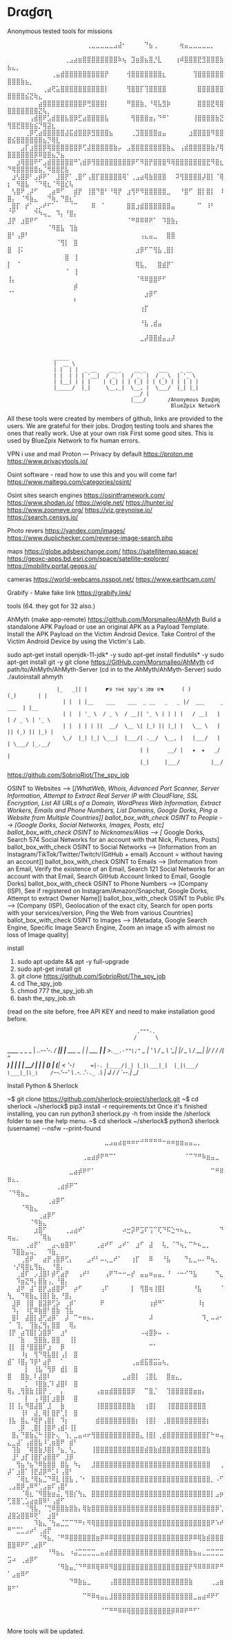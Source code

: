 # Dɾαɠσɳ
Anonymous tested tools for missions


⠀⠀⠀⠀⠀⠀⠀⠀⠀⠀⠀⠀⠀⠀⠀⠀⠀⠀⢀⣀⣀⣀⣀⣀⣠⣼⠂⠀⠀⠀⠀⠙⣦⢀⠀⠀⠀⠀⠀⢶⣤⣀⣀⣀⣀⣀⡀⠀⠀⠀⠀⠀⠀⠀⠀⠀⠀⠀⠀⠀⠀⠀⠀⠀⠀
⠀⠀⠀⠀⠀⠀⠀⠀⠀⠀⠀⠀⠀⢀⣠⣴⣶⣿⣿⣿⣿⣿⣿⣿⣿⠷⢦⠀⣹⣶⣿⣦⣿⡘⣇⠀⠀⠀⢰⠾⣿⣿⣿⣟⣻⣿⣿⣿⣷⣦⣄⡀⠀⠀⠀⠀⠀⠀⠀⠀⠀⠀⠀⠀⠀
⠀⠀⠀⠀⠀⠀⠀⠀⠀⠀⢀⣤⣾⣿⣿⣿⣿⣿⣿⣿⣿⣿⡟⠀⠀⠀⠀⢺⣿⣿⣿⣿⣿⣿⣿⣆⠀⠀⠀⠀⠀⠀⢹⣿⣿⣿⣿⣿⣿⣿⣿⣿⣷⣦⡀⠀⠀⠀⠀⠀⠀⠀⠀⠀⠀
⠀⠀⠀⠀⠀⠀⠀⠀⢀⣴⢟⣥⣿⣿⣿⣿⣿⣿⣿⣿⣿⣿⡇⠀⠀⠀⠀⢻⣿⣿⡏⢹⣿⣿⣿⣿⠀⠀⠀⠀⠀⠀⠀⣿⣿⣿⣿⣿⣿⣿⣿⣿⣿⣮⣝⢷⣄⠀⠀⠀⠀⠀⠀⠀⠀
⠀⠀⠀⠀⠀⠀⠀⣴⣿⣿⣿⣿⣿⣿⣿⣿⣿⡿⢛⣿⣿⣿⡇⠀⠀⠀⠀⠛⣿⣿⣷⡀⠘⢿⣧⣻⡷⠀⠀⠀⠀⠀⠀⣿⣿⣿⣟⢿⣿⣿⣿⣿⣿⣿⣿⣿⣝⢧⡀⠀⠀⠀⠀⠀⠀
⠀⠀⠀⠀⠀⢠⣾⣿⠟⣡⣾⣿⣿⣧⣿⡿⣋⣴⣿⣿⣿⣿⣧⠀⠀⠀⠀⠀⢻⣿⣿⣿⣶⡄⠙⠛⠁⠀⠀⠀⠀⠀⢸⣿⣿⣿⣿⣷⣝⢻⣿⣟⣿⣿⣷⣮⡙⢿⣽⣆⠀⠀⠀⠀⠀
⠀⠀⠀⠀⢀⡿⢋⣴⣿⣿⣿⣿⣿⣼⣯⣾⣿⣿⡿⣻⣿⣿⣿⣦⠀⠀⠀⠀⢀⣹⣿⣿⣿⣿⣶⣤⠀⠀⠀⠀⠀⣰⣿⣿⣿⣿⠻⣿⣿⣿⣮⣿⣿⣿⣿⣿⣿⣦⡙⢿⣇⠀⠀⠀⠀
⠀⠀⠀⣠⡏⣰⣿⣿⡿⢿⣿⣿⣿⣿⣿⣿⡿⢋⣼⣿⣿⣿⣿⣿⣷⡤⠀⣠⣿⣿⣿⣿⣿⣿⣿⣿⣷⣄⠀⢠⣾⣿⣿⣿⣿⣿⣷⡜⢿⣿⣿⣿⣿⣿⣿⡿⠿⣿⣿⣦⡙⣦⠀⠀⠀
⠀⠀⣰⢿⣿⣿⠟⠋⣠⣾⣿⣿⣿⣿⣿⠛⢡⣾⡿⢻⣿⣿⣿⣿⣿⣿⣿⣿⡿⠋⠻⣿⡟⣿⣿⣿⠻⢿⣿⣿⣿⣿⣿⣿⣿⣟⠻⣿⣆⠙⢿⣿⣿⣿⣿⣿⣦⡈⠻⣿⣿⣟⣧⠀⠀
⠀⣰⢣⣿⡿⠃⣠⡾⠟⠁⠀⣸⣿⡟⠁⢀⣿⠋⢠⣿⡏⣿⣿⣿⣿⣿⢿⠁⢀⣠⣴⢿⣷⣿⣿⣿⠀⠀⠽⢻⣿⣿⣿⣿⡼⣿⡇⠈⢿⡆⠀⠻⣿⣧⠀⠈⠙⢿⣆⠈⠻⣿⣎⢧⠀
⠀⢣⣿⠟⢀⡼⠋⠀⠀⢀⣴⠿⠋⠀⠀⣾⡟⠀⢸⣿⠙⣿⠃⠘⢿⡟⠀⣰⢻⠟⠻⣿⣿⣿⣿⣿⣀⠀⠀⠘⣿⠋⠀⣿⡇⣿⡇⠀⠸⣿⡄⠀⠈⠻⣷⣄⠀⠀⠙⢷⡀⠙⣿⣆⠁
⢀⣿⡏⠀⡞⠁⢀⡠⠞⠋⠁⠀⠀⠀⠈⠉⠀⠀⠀⠿⠀⠈⠀⠀⠀⠀⠀⣿⣿⣰⣾⣿⣿⣿⣿⣿⣿⣤⠀⠀⠀⠀⠀⠉⠀⠸⠃⠀⠀⠈⠋⠀⠀⠀⠀⠙⠳⢤⣀⠀⠹⡄⠘⣿⡄
⣸⡟⠀⣰⣿⠟⠋⠀⠀⠀⠀⠀⠀⠀⠀⠀⠀⠀⠀⠀⠀⠀⠀⠀⠀⠀⠀⠈⠛⠿⠿⠿⠟⠁⠀⠹⣿⣷⡄⠀⠀⠀⠀⠀⠀⠀⠀⠀⠀⠀⠀⠀⠀⠀⠀⠀⠀⠀⠈⠻⣿⣧⠀⢹⣷
⣿⠃⢠⡿⠃⠀⠀⠀⠀⠀⠀⠀⠀⠀⠀⠀⠀⠀⠀⠀⠀⠀⠀⠀⠀⠀⠀⠀⠀⠀⢠⣄⣤⣀⠀⠀⣿⣿⠀⠀⠀⠀⠀⠀⠀⠀⠀⠀⠀⠀⠀⠀⠀⠀⠀⠀⠀⠀⠀⠀⠈⢻⡇⠀⣿
⣿⠀⢸⠅⠀⠀⠀⠀⠀⠀⠀⠀⠀⠀⠀⠀⠀⠀⠀⠀⠀⠀⠀⠀⠀⠀⠀⠀⠀⣰⡿⠋⠉⢻⣧⢀⣿⡇⠀⠀⠀⠀⠀⠀⠀⠀⠀⠀⠀⠀⠀⠀⠀⠀⠀⠀⠀⠀⠀⠀⠀⠀⣿⠀⢸
⡇⠀⠈⠀⠀⠀⠀⠀⠀⠀⠀⠀⠀⠀⠀⠀⠀⠀⠀⠀⠀⠀⠀⠀⠀⠀⠀⠀⠀⢿⣧⡀⠀⠀⣿⣾⡟⠁⠀⠀⠀⠀⠀⠀⠀⠀⠀⠀⠀⠀⠀⠀⠀⠀⠀⠀⠀⠀⠀⠀⠀⠀⠈⠀⢸
⢸⡄⠀⠀⠀⠀⠀⠀⠀⠀⠀⠀⠀⠀⠀⠀⠀⠀⠀⠀⠀⠀⠀⠀⠀⠀⠀⠀⠀⠈⠻⠿⣿⣿⠟⠋⠀⠀⠀⠀⠀⠀⠀⠀⠀⠀⠀⠀⠀⠀⠀⠀⠀⠀⠀⠀⠀⠀⠀⠀⠀⠀⠀⠀⡾
⠈⠁⠀⠀⠀⠀⠀⠀⠀⠀⠀⠀⠀⠀⠀⠀⠀⠀⠀⠀⠀⠀⠀⠀⠀⠀⠀⠀⠀⠀⠀⣰⡿⠋⠀⠀⠀⠀⠀⠀⠀⠀⠀⠀⠀⠀⠀⠀⠀⠀⠀⠀⠀⠀⠀⠀⠀⠀⠀⠀⠀⠀⠀⠀⠃
⠀⠀⠀⠀⠀⠀⠀⠀⠀⠀⠀⠀⠀⠀⠀⠀⠀⠀⠀⠀⠀⠀⠀⠀⠀⠀⠀⠀⠀⠀⢰⡏⠀⠀⠀⠀⠀⠀⠀⠀⠀⠀⠀⠀⠀⠀⠀⠀⠀⠀⠀⠀⠀⠀⠀⠀⠀⠀⠀⠀⠀⠀⠀⠀⠀
⠀⠀⠀⠀⠀⠀⠀⠀⠀⠀⠀⠀⠀⠀⠀⠀⠀⠀⠀⠀⠀⠀⠀⠀⠀⠀⠀⠀⠀⠀⠘⣧⢀⣾⣤⠀⠀⠀⠀⠀⠀⠀⠀⠀⠀⠀⠀⠀⠀⠀⠀⠀⠀⠀⠀⠀⠀⠀⠀⠀⠀⠀⠀⠀⠀
⠀⠀⠀⠀⠀⠀⠀⠀⠀⠀⠀⠀⠀⠀⠀⠀⠀⠀⠀⠀⠀⠀⠀⠀⠀⠀⠀⠀⠀⠀⣀⡼⣿⣿⣾⣤⣠⡼⠀⠀⠀⠀⠀⠀⠀⠀⠀⠀⠀⠀⠀⠀⠀⠀⠀⠀⠀⠀⠀⠀⠀⠀⠀⠀⠀

                   _____                                         
                   |  __ \                                        
                   | |  | |  _ __    __ _    __ _    ___    _ __  
                   | |  | | | '__|  / _` |  / _` |  / _ \  | '_ \ 
                   | |__| | | |    | (_| | | (_| | | (_) | | | | |
                   |_____/  |_|     \__,_|  \__, |  \___/  |_| |_|
                                             __/ |                
                                            |___/       /Anonymous Dɾαɠσɳ
                                                         BlueZpix Network
                                            
                                            
All these tools were created by members of github, links are provided to the users. We are grateful for their jobs. Dɾαɠσɳ testing tools and shares the ones that really work. Use at your own risk 
First some good sites. This is used by BlueZpix Network to fix human errors.
                                            
VPN i use and mail
Proton — Privacy by default
https://proton.me
https://www.privacytools.io/


Osint software - read how to use this and you will come far!
https://www.maltego.com/categories/osint/

Osint sites
search engines
https://osintframework.com/
https://www.shodan.io/
https://wigle.net/
https://hunter.io/
https://www.zoomeye.org/
https://viz.greynoise.io/
https://search.censys.io/

Photo revers
https://yandex.com/images/
https://www.duplichecker.com/reverse-image-search.php


maps
https://globe.adsbexchange.com/
https://satellitemap.space/
https://geoxc-apps.bd.esri.com/space/satellite-explorer/
https://mobility.portal.geops.io/

cameras
https://world-webcams.nsspot.net/
https://www.earthcam.com/



Grabify - Make fake link
https://grabify.link/


tools (64. they got for 32 also.)

AhMyth (make app-remote)
https://github.com/Morsmalleo/AhMyth
Build a standalone APK Payload or use an original APK as a Payload Template.
Install the APK Payload on the Victim Android Device.
Take Control of the Victim Android Device by using the Victim's Lab.

sudo apt-get install openjdk-11-jdk* -y
sudo apt-get install findutils* -y
sudo apt-get install git -y
git clone https://GitHub.com/Morsmalleo/AhMyth
cd path/to/AhMyth/AhMyth-Server            (cd in to the AhMyth/AhMyth-Server)
sudo ./autoinstall
ahmyth




      
                    |_   _|| |      ◤✞ тнє ѕρу'ѕ נσв ✞◥      ( )        (_)       | |     
                      | |  | |__    ___    ___  _ __   _   _ |/  ___     _   ___  | |__   
                      | |  | '_ \  / _ \  / __|| '_ \ | | | |   / __|   | | / _ \ | '_ \  
                      | |  | | | ||  __/  \__ \| |_) || |_| |   \__ \   | || (_) || |_) | 
                      \_/  |_| |_| \___|  |___/| .__/  \__, |   |___/   | | \___/ |_.__/  
                                               | |      __/ |   ★  ★   _/ |               
                                               |_|     |___/          |__/                


https://github.com/SobrioRiot/The_spy_job

 OSINT to Websites --> [*[WhatWeb, Whois, Advanced Port Scanner, Server Information, Attempt to Extract Real Server IP with CloudFlare, SSL Encryption, List All URLs of a Domain, WordPress Web Information, Extract Workers, Emails and Phone Numbers, List Domains, Google Dorks, Ping a Website from Multiple Countries]]
ballot_box_with_check OSINT to People --> [Google Dorks, Social Networks, Images, Posts, etc]
ballot_box_with_check OSINT to Nicknames/Alias --> [* Google Dorks, Search 574 Social Networks for an account with that Nick, Pictures, Posts]
ballot_box_with_check OSINT to Social Networks --> [Information from an Instagram/TikTok/Twitter/Twitch/(GitHub + email) Account = without having an account]]
ballot_box_with_check OSINT to Emails --> [Information from an Email, Verify the existence of an Email, Search 121 Social Networks for an account with that Email, Search GitHub Account linked to Email, Google Dorks]
ballot_box_with_check OSINT to Phone Numbers --> [Company (ISP), See if registered on Instagram/Amazon/Snapchat, Google Dorks, Attempt to extract Owner Name]]
ballot_box_with_check OSINT to Public IPs --> [Company (ISP), Geolocation of the exact city, Search for open ports with your services/version, Ping the Web from various Countries]
ballot_box_with_check OSINT to Images --> [Metadata, Google Search Engine, Specific Image Search Engine, Zoom an image x5 with almost no loss of Image quality]

install
1) sudo apt update && apt -y full-upgrade
2) sudo apt-get install git
3) git clone https://github.com/SobrioRiot/The_spy_job
4) cd The_spy_job
5) chmod 777 the_spy_job.sh
6) bash the_spy_job.sh

(read on the site before, free API KEY and need to make installation good before. 



                                            

                                              ."""-.
                                             /      \
 ____  _               _            _        |  _..--'-.
/ ___|| |__   ___ _ __| | ___   ___| |__    >.`__.-""\;"`
\___ \| '_ \ / _ \ '__| |/ _ \ / __| |/ /   / /(     ^\
 ___) | | | |  __/ |  | | (_) | (__|   <    '-`)     =|-.
|____/|_| |_|\___|_|  |_|\___/ \___|_|\_\    /`--.'--'   \ .-.
                                           .'`-._ `.\    | J /
                                          /      `--.|   \__/








Install Python & Sherlock

~$ git clone https://github.com/sherlock-project/sherlock.git
~$ cd sherlock
~/sherlock$ pip3 install -r requirements.txt
Once it's finished installing, you can run python3 sherlock.py -h from inside the /sherlock folder to see the help menu.
~$ cd sherlock
~/sherlock$ python3 sherlock (username) --nsfw --print-found





⠀⠀⠀⠀⠀⠀⠀⠀⠀⠀⠀⠀⠀⠀⠀⠀⠀⠀⠀⠀⠀⠀⣀⣠⣤⣴⣶⠶⠶⠖⠚⠛⠛⠛⠛⠒⠶⠶⣶⣶⣤⣤⣀⡀⠀⠀⠀⠀⠀⠀⠀⠀⠀⠀⠀⠀⠀⠀⠀⠀⠀⠀⠀⠀⠀
⠀⠀⠀⠀⠀⠀⠀⠀⠀⠀⠀⠀⠀⠀⠀⠀⠀⢀⣤⣴⡾⠟⠛⠉⠁⠀⠀⠀⠀⠀⠀⠀⠀⠀⠀⠀⠀⠀⠀⠀⠈⠉⠙⠛⠷⣶⣤⣀⠀⠀⠀⠀⠀⠀⠀⠀⠀⠀⠀⠀⠀⠀⠀⠀⠀
⠀⠀⠀⠀⠀⠀⠀⠀⠀⠀⠀⠀⠀⠀⣀⣴⡾⠟⠋⠁⠀⠀⠀⠀⠀⠀⠀⠀⠀⠀⠀⠀⠀⠀⠀⠀⠀⠀⠀⠀⠀⠀⠀⠀⠀⠀⠉⠛⠿⣶⣄⡀⠀⠀⠀⠀⠀⠀⠀⠀⠀⠀⠀⠀⠀
⠀⠀⠀⠀⠀⠀⠀⠀⠀⠀⠀⢀⣴⡾⠟⠉⠀⠀⠀⠀⠀⠀⠀⠀⠀⠀⠀⠀⠀⠀⠀⠀⠀⠀⠀⠀⠀⠀⠀⠀⠀⠀⠀⠀⠀⠀⠀⠀⠀⠈⠙⢿⣦⣀⠀⠀⠀⠀⠀⠀⠀⠀⠀⠀⠀
⠀⠀⠀⠀⠀⠀⠀⠀⠀⢀⣴⡿⠋⠀⠀⠀⠀⠀⠀⠀⠀⠀⠀⠀⠀⠀⠀⠀⠀⠀⠀⠀⠀⠀⠀⠀⠀⠀⠀⠀⠀⠀⠀⠀⠀⠀⠀⠀⠀⠀⠀⠀⠈⠻⣷⣄⠀⠀⠀⠀⠀⠀⠀⠀⠀
⠀⠀⠀⠀⠀⠀⠀⢀⣴⡿⠋⠀⠀⠀⠀⠀⠀⠀⠀⠀⠀⠀⠀⠀⠀⠀⠀⠀⠀⠀⠀⠀⠀⠀⠀⠀⠀⠀⠀⠀⠀⠀⠀⠀⠀⠀⠀⠀⠀⠀⠀⠀⠀⠀⠈⠻⣷⣄⠀⠀⠀⠀⠀⠀⠀
⠀⠀⠀⠀⠀⠀⣰⣿⠋⠀⠀⠀⠀⢀⣠⣴⠞⠁⠀⠀⠀⠀⠀⠀⠀⠀⠴⣒⡽⠟⣩⠏⢩⠉⢏⠙⠯⣑⠲⠦⣄⡀⠀⠀⠀⠀⠀⠀⠙⢶⣤⡀⠀⠀⠀⠀⠈⢿⣦⠀⠀⠀⠀⠀⠀
⠀⠀⠀⠀⢀⣴⡟⠁⠀⠀⣠⢄⣶⣿⠟⠁⠀⠀⠀⠀⢀⣴⠞⠋⠀⣠⠞⠁⠀⣰⠋⠀⣼⠀⠀⢧⡀⠈⠙⢦⡀⠉⠓⠦⣀⡀⠀⠀⠀⠀⠹⣿⣷⣤⢤⡀⠀⠀⠹⣷⡀⠀⠀⠀⠀
⠀⠀⠀⢀⣾⠟⠀⠀⣴⡟⢠⣿⡿⢋⡄⠀⠀⠀⣠⠞⠃⠤⢄⣀⠞⠁⠀⠀⢰⡏⠀⠀⠿⠀⠀⠘⣧⠀⠀⠀⠙⣆⣀⠤⠄⠛⢦⡀⠀⠀⠐⡜⢿⣿⣆⢻⣦⡀⠀⠘⣿⡄⠀⠀⠀
⠀⠀⢀⣾⠏⠀⡠⣸⣿⠇⡾⢋⣴⡟⠀⠀⢠⠞⠃⠀⠀⠀⢠⠟⠙⠒⠒⠤⡞⠀⣤⣤⠶⣤⣤⡀⠘⠀⠐⠒⠊⠙⣧⠀⠀⠀⠀⠙⣄⠀⠀⠹⣶⣝⠻⡄⣿⣷⢠⡀⠘⣿⡄⠀⠀
⠀⠀⣼⠟⠀⣼⠁⣿⡟⣠⣾⣿⠟⠁⠀⡴⠋⠀⠀⠀⠀⢠⠏⠀⠀⠀⠀⠀⡇⠀⢻⣿⢶⢸⣿⡇⠀⠀⠀⠀⠀⠀⠘⣧⠀⠀⠀⠀⠈⢳⡀⠀⠙⢿⣷⣄⢸⣿⡇⣷⡀⠘⣿⡄⠀
⠀⣸⡿⠀⢸⣿⠀⣿⣽⡿⢋⡵⠀⢀⡾⠁⠀⠀⠀⠀⠀⠟⠀⠀⠀⠀⠀⠀⠀⠀⠀⠀⢰⡾⠛⠁⠀⠀⠀⠀⠀⠀⠀⠸⡆⠀⠀⠀⠀⠀⠹⡄⠀⠸⣏⠿⣷⣿⠃⣿⣷⠀⢹⣧⠀
⠀⣿⠇⠀⣼⣿⡇⣼⢋⣴⡿⠁⠀⡼⠀⠉⠒⠶⠦⠄⠀⠀⠀⠀⠀⠀⠀⠀⠀⠀⠀⠀⠼⠀⠀⠀⠀⠀⠀⠀⠀⠀⠀⠀⠹⡀⠤⠴⠂⠈⠀⢹⡀⠀⢹⣷⣌⢻⡄⣿⣿⠀⠀⢿⡄
⢸⡟⠀⣴⢹⣿⡇⣱⣿⡿⠁⠀⣰⠃⠀⠀⠀⠀⠀⠀⠀⠀⠀⠀⠀⠀⠀⠀⠀⠀⠠⢴⣿⡷⠤⠀⠄⠀⠀⠀⠀⠀⠀⠀⠀⠀⠀⠀⠀⠀⠀⠈⣷⠀⠀⣻⣿⣷⡀⣿⣿⠀⠀⢸⡇
⢸⡇⠀⣿⠘⣿⣿⣿⠏⣰⠀⠀⡿⠀⠀⠀⠀⠀⠀⠀⠀⠀⠀⠀⠀⠀⠀⠀⠀⠀⠀⠀⠉⠁⠀⠀⠀⠀⠀⠀⠀⠀⠀⠀⠀⠀⠀⠀⠀⠀⠀⠀⠸⡆⠀⢻⠙⢿⣧⣿⡇⢠⡇⠀⣿
⣾⠁⠸⣿⡄⠹⡿⠃⣴⡟⠀⠀⠁⠀⠀⠀⠀⠀⠀⠀⠀⠀⠀⠀⠀⠀⠀⠀⢀⣤⣾⣯⣿⣭⣥⢦⡀⠀⠀⠀⠀⠀⠀⠀⠀⠀⠀⠀⠀⠀⠀⠀⠀⡇⠀⢸⣧⠈⢻⡿⠀⣾⡇⠀⣿
⣿⠀⠀⣿⣷⡀⠇⣼⣿⠇⠀⠀⠀⠀⠀⠀⠀⠀⠀⠀⠀⠀⠀⠀⠀⠀⣀⣴⣿⡇⠀⢨⣿⣇⠀⠀⣿⣶⣄⡀⠀⠀⠀⠀⠀⠀⠀⠀⠀⠀⠀⠀⠀⡁⠀⠸⣿⣷⡈⠇⣼⣿⠇⠀⣿
⢿⡄⢀⢻⣿⣷⢸⣿⡟⢀⠀⠀⡄⠀⠀⠀⠀⠀⠀⠀⢠⣶⣶⣾⣿⣿⣿⣿⡿⠀⠀⠉⣿⡈⠀⠀⢹⣿⣿⣿⣿⣿⣶⣶⡄⠀⠀⠀⠀⠀⠀⠀⠀⡇⠀⢠⠸⣿⡇⣰⣿⡿⠀⠀⣿
⢸⡇⢸⡄⠻⣿⣼⣿⠁⣸⠀⠀⣷⠀⠀⠀⠀⠀⠀⠀⢸⣿⣿⣿⣿⣿⣿⣿⣷⠀⠀⢰⣿⡇⠀⠀⢸⣿⣿⣿⣿⣿⣿⣿⣿⠀⠀⠀⠀⠀⠀⠀⢸⠇⠀⣼⡀⢿⡇⣿⡟⢁⡇⠀⣿
⢸⣧⠀⣿⣄⠘⢿⡟⢠⣿⡇⠀⠹⡆⠀⠀⠀⠀⠀⠀⣾⣿⣿⣿⣿⣿⣿⣿⣿⡆⠀⢸⣿⡇⠀⢀⣿⣿⣿⣿⣿⣿⣿⣿⣿⡆⠀⠀⠀⠀⠀⢀⡿⠀⢀⣿⡇⢸⣿⠟⢠⣾⠇⢸⡇
⠀⣿⡄⠙⣿⣷⣌⠓⢸⣿⡗⢄⠀⢱⡀⣀⣤⠴⠖⢻⣿⣿⣿⣿⣿⣿⣿⣿⣿⣿⣄⢸⣿⡇⢀⣾⣿⣿⣿⣿⣿⣿⣿⣿⣿⡏⠓⠶⢤⣄⣀⣼⠁⢠⣾⣿⣧⠸⢁⣶⣿⠟⠀⣾⠃
⠀⢹⣷⠀⠈⢿⣿⣷⡸⣿⡇⠘⣦⡀⢣⡀⠀⠀⠀⢸⣿⣿⣿⣿⣿⣿⣿⣿⣿⣿⣿⣾⣿⣷⣾⣿⣿⣿⣿⣿⣿⣿⣿⣿⣿⣷⠀⠀⠀⠀⣸⠃⣰⡏⢸⣿⡏⣴⣿⣿⠋⠀⣸⡿⠀
⠀⠀⢻⣦⠘⣦⠙⠿⣷⣿⣿⠀⣿⣧⠀⠳⡄⠀⠀⣸⣿⣿⣿⣿⣿⣿⣿⣿⣿⣿⣿⣿⣿⣿⣿⣿⣿⣿⣿⣿⣿⣿⣿⣿⣿⣿⠀⠀⢀⡼⠁⣰⣿⠁⢸⣟⣼⡿⠛⣁⠇⢠⣿⠃⠀
⠀⠀⠈⢿⣆⠘⢿⣦⣈⠙⠿⣇⢸⣿⣧⢀⠈⠂⠀⣿⣿⣿⣿⣿⣿⣿⣿⣿⣿⣿⣿⣿⣿⣿⣿⣿⣿⣿⣿⣿⣿⣿⣿⣿⣿⣿⡀⠠⠋⢀⣠⣿⡿⢠⠿⠛⢁⣠⣶⠏⢠⣿⠃⠀⠀
⠀⠀⠀⠈⢿⣆⠈⠻⣿⣷⣶⣬⡀⢻⣿⡎⢳⣄⠀⣿⣿⣿⣿⣿⣿⣿⣿⣿⣿⣿⣿⣿⣿⣿⣿⣿⣿⣿⣿⣿⣿⣿⣿⣿⣿⣿⡇⣠⡶⢋⣿⣿⢁⣡⣴⣶⣿⠿⠃⢠⣾⠋⠀⠀⠀
⠀⠀⠀⠀⠈⢻⣧⡀⠈⢙⠿⣿⣿⣷⣿⣷⡄⢿⣷⣿⣿⣿⣿⣿⣿⣿⣿⣿⣿⣿⣿⣿⣿⣿⣿⣿⣿⣿⣿⣿⣿⣿⣿⣿⣿⣿⣿⡿⢁⣼⣿⣵⣿⣿⠿⢟⠁⠀⣰⣿⠃⠀⠀⠀⠀
⠀⠀⠀⠀⠀⠀⠹⣷⣄⠈⢳⣤⣈⣉⠉⠙⠛⠆⠻⢿⣿⣿⣿⣿⣿⣿⣿⣿⣿⣿⣿⣿⣿⣿⣿⣿⣿⣿⣿⣿⣿⣿⣿⣿⣿⣿⠟⠱⠞⠛⠉⣉⣁⣠⡴⠃⢀⣴⡟⠀⠀⠀⠀⠀⠀
⠀⠀⠀⠀⠀⠀⠀⠈⠻⣦⡀⠈⠛⠿⣿⣿⣿⣿⣿⣿⣶⡿⠿⠿⣿⣿⣿⣿⣿⣿⣿⣿⣿⣿⣿⣿⣿⣿⣿⣿⣿⡿⠿⢿⣷⣾⣿⣿⣿⣿⣿⠿⠟⠋⢀⣴⡿⠋⠀⠀⠀⠀⠀⠀⠀
⠀⠀⠀⠀⠀⠀⠀⠀⠀⠘⠻⣦⣄⠀⠰⣬⣉⣉⣉⣉⣀⣤⣴⣾⣿⣿⣿⣿⣿⣿⣿⣿⣿⣿⣿⣿⣿⣿⣿⣿⣿⣷⣦⣤⣀⣉⣉⣉⣉⣩⠴⠀⢀⣴⡿⠋⠀⠀⠀⠀⠀⠀⠀⠀⠀
⠀⠀⠀⠀⠀⠀⠀⠀⠀⠀⠀⠈⠻⣷⣤⡈⠙⠛⠿⠿⢿⠿⠿⠻⣿⣿⣿⣿⣿⣿⣿⣿⣿⣿⣿⣿⣿⣿⣿⣿⣿⡟⠻⠿⠿⠿⠿⠟⠛⠁⣠⣶⠿⠋⠀⠀⠀⠀⠀⠀⠀⠀⠀⠀⠀
⠀⠀⠀⠀⠀⠀⠀⠀⠀⠀⠀⠀⠀⠀⠙⠿⣷⣦⣀⠀⠀⠀⠀⢠⣿⣿⣿⣿⣿⣿⣿⣿⣿⣿⣿⣿⣿⣿⣿⣿⣿⣷⠀⠀⠀⠀⢀⣠⣶⠿⠋⠁⠀⠀⠀⠀⠀⠀⠀⠀⠀⠀⠀⠀⠀
⠀⠀⠀⠀⠀⠀⠀⠀⠀⠀⠀⠀⠀⠀⠀⠀⠀⠉⠛⠿⢶⣤⣄⣸⣿⣿⣿⣿⣿⣿⣿⣿⣿⣿⣿⣿⣿⣿⣿⣿⣿⣿⣀⣤⣴⠾⠟⠋⠀⠀⠀⠀⠀⠀⠀⠀⠀⠀⠀⠀⠀⠀⠀⠀⠀
⠀⠀⠀⠀⠀⠀⠀⠀⠀⠀⠀⠀⠀⠀⠀⠀⠀⠀⠀⠀⠀⠈⠉⠛⠛⠿⠿⢿⣿⣿⣿⣿⣿⣿⣿⣿⣿⡿⠿⠿⠟⠛⠋⠁⠀⠀⠀⠀⠀⠀⠀⠀⠀⠀⠀⠀





More tools will be updated.
